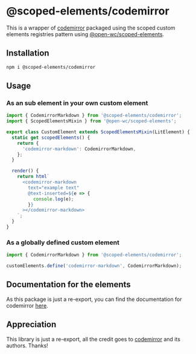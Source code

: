 # @scoped-elements/codemirror

This is a wrapper of [codemirror](https://codemirror.net/6/) packaged using the scoped custom elements registries pattern using [@open-wc/scoped-elements](https://www.npmjs.com/package/@open-wc/scoped-elements).

## Installation

```bash
npm i @scoped-elements/codemirror
```

## Usage

### As an sub element in your own custom element

```js
import { CodemirrorMarkdown } from '@scoped-elements/codemirror';
import { ScopedElementsMixin } from '@open-wc/scoped-elements';

export class CustomElement extends ScopedElementsMixin(LitElement) {
  static get scopedElements() {
    return {
      'codemirror-markdown': CodemirrorMarkdown,
    };
  }

  render() {
    return html`
      <codemirror-markdown
        text="example text"
        @text-inserted=${e => {
          console.log(e);
        }}
      ></codemirror-markdown>
    `;
  }
}
```

### As a globally defined custom element

```js
import { CodemirrorMarkdown } from '@scoped-elements/codemirror';

customElements.define('codemirror-markdown', CodemirrorMarkdown);
```

## Documentation for the elements

As this package is just a re-export, you can find the documentation for codemirror [here](https://codemirror.net/6/).

## Appreciation

This library is just a re-export, all the credit goes to [codemirror](https://codemirror.net/6/) and its authors. Thanks!
